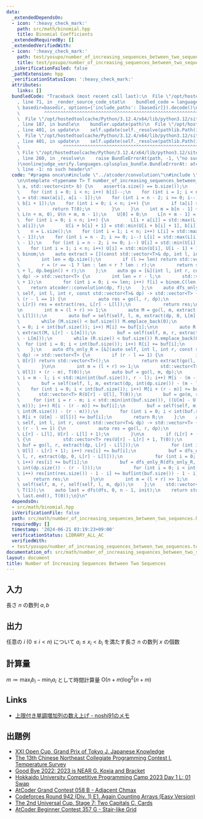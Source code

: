 ```yaml
---
data:
  _extendedDependsOn:
  - icon: ':heavy_check_mark:'
    path: src/math/binomial.hpp
    title: Binomial Coefficients
  _extendedRequiredBy: []
  _extendedVerifiedWith:
  - icon: ':heavy_check_mark:'
    path: test/yosupo/number_of_increasing_sequences_between_two_sequences.test.cpp
    title: test/yosupo/number_of_increasing_sequences_between_two_sequences.test.cpp
  _isVerificationFailed: false
  _pathExtension: hpp
  _verificationStatusIcon: ':heavy_check_mark:'
  attributes:
    links: []
  bundledCode: "Traceback (most recent call last):\n  File \"/opt/hostedtoolcache/Python/3.12.4/x64/lib/python3.12/site-packages/onlinejudge_verify/documentation/build.py\"\
    , line 71, in _render_source_code_stat\n    bundled_code = language.bundle(stat.path,\
    \ basedir=basedir, options={'include_paths': [basedir]}).decode()\n          \
    \         ^^^^^^^^^^^^^^^^^^^^^^^^^^^^^^^^^^^^^^^^^^^^^^^^^^^^^^^^^^^^^^^^^^^^^^^^^^^^^^^^^\n\
    \  File \"/opt/hostedtoolcache/Python/3.12.4/x64/lib/python3.12/site-packages/onlinejudge_verify/languages/cplusplus.py\"\
    , line 187, in bundle\n    bundler.update(path)\n  File \"/opt/hostedtoolcache/Python/3.12.4/x64/lib/python3.12/site-packages/onlinejudge_verify/languages/cplusplus_bundle.py\"\
    , line 401, in update\n    self.update(self._resolve(pathlib.Path(included), included_from=path))\n\
    \  File \"/opt/hostedtoolcache/Python/3.12.4/x64/lib/python3.12/site-packages/onlinejudge_verify/languages/cplusplus_bundle.py\"\
    , line 401, in update\n    self.update(self._resolve(pathlib.Path(included), included_from=path))\n\
    \                ^^^^^^^^^^^^^^^^^^^^^^^^^^^^^^^^^^^^^^^^^^^^^^^^^^^^^^^^^\n \
    \ File \"/opt/hostedtoolcache/Python/3.12.4/x64/lib/python3.12/site-packages/onlinejudge_verify/languages/cplusplus_bundle.py\"\
    , line 260, in _resolve\n    raise BundleErrorAt(path, -1, \"no such header\"\
    )\nonlinejudge_verify.languages.cplusplus_bundle.BundleErrorAt: atcoder/convolution.hpp:\
    \ line -1: no such header\n"
  code: "#pragma once\n#include \"../atcoder/convolution\"\n#include \"math/binomial.hpp\"\
    \n\ntemplate <typename T> T number_of_increasing_sequences_between_two_sequences(std::vector<int>\
    \ a, std::vector<int> b) {\n    assert(a.size() == b.size());\n    int n = a.size();\n\
    \    for (int i = 0; i < n; i++) b[i]--;\n    for (int i = 1; i < n; i++) a[i]\
    \ = std::max(a[i], a[i - 1]);\n    for (int i = n - 2; i >= 0; i--) b[i] = std::min(b[i],\
    \ b[i + 1]);\n    for (int i = 0; i < n; i++) {\n        if (a[i] > b[i]) {\n\
    \            return T(0);\n        }\n    }\n    int m = b[n - 1] + 1;\n    std::vector<int>\
    \ L(n + m, 0), U(n + m, m - 1);\n    U[0] = 0;\n    L[n + m - 1] = m - 1;\n  \
    \  for (int i = 0; i < n; i++) {\n        L[i + a[i]] = std::max(L[i + a[i]],\
    \ a[i]);\n        U[i + b[i] + 1] = std::min(U[i + b[i] + 1], b[i]);\n    }\n\
    \    n = L.size();\n    for (int i = 1; i < n; i++) L[i] = std::max(L[i], L[i\
    \ - 1]);\n    for (int i = n - 2; i >= 0; i--) L[i] = std::max(L[i], L[i + 1]\
    \ - 1);\n    for (int i = n - 2; i >= 0; i--) U[i] = std::min(U[i], U[i + 1]);\n\
    \    for (int i = 1; i < n; i++) U[i] = std::min(U[i], U[i - 1] + 1);\n    Binomial<T>\
    \ binom;\n    auto extract = [](const std::vector<T>& dp, int l, int r = -1) {\n\
    \        int len = dp.size();\n        if (l >= len) return std::vector<T>();\n\
    \        r = (r == -1 ? len : len < r ? len : r);\n        return std::vector<T>(dp.begin()\
    \ + l, dp.begin() + r);\n    };\n    auto go = [&](int l, int r, const std::vector<T>&\
    \ dp) -> std::vector<T> {\n        int len = r - l;\n        std::vector<T> f(len\
    \ + 1);\n        for (int i = 0; i <= len; i++) f[i] = binom.C(len, i);\n    \
    \    return atcoder::convolution(dp, f);\n    };\n    auto dfs_only_L = [&](auto\
    \ self, int l, int r, const std::vector<T>& dp) -> std::vector<T> {\n        if\
    \ (r - l == 1) {\n            auto res = go(l, r, dp);\n            if (L[l] !=\
    \ L[r]) res = extract(res, L[r] - L[l]);\n            return res;\n        }\n\
    \n        int m = (l + r) >> 1;\n        auto M = go(l, m, extract(dp, L[m] -\
    \ L[l]));\n        auto buf = self(self, l, m, extract(dp, 0, L[m] - L[l]));\n\
    \        while (M.size() < buf.size()) M.emplace_back(0);\n        for (int i\
    \ = 0; i < int(buf.size()); i++) M[i] += buf[i];\n\n        auto R = go(m, r,\
    \ extract(M, L[r] - L[m]));\n        buf = self(self, m, r, extract(M, 0, L[r]\
    \ - L[m]));\n        while (R.size() < buf.size()) R.emplace_back(0);\n      \
    \  for (int i = 0; i < int(buf.size()); i++) R[i] += buf[i];\n        return R;\n\
    \    };\n    auto dfs_only_R = [&](auto self, int l, int r, const std::vector<T>&\
    \ dp) -> std::vector<T> {\n        if (r - l == 1) {\n            if (U[l] ==\
    \ U[r]) return std::vector<T>();\n            return extract(go(l, r, dp), 1);\n\
    \        }\n\n        int m = (l + r) >> 1;\n        std::vector<T> M((U[m] -\
    \ U[l]) + (r - m), T(0));\n        auto buf = go(l, m, dp);\n        for (int\
    \ i = m - l; i < std::min(int(buf.size()), r - l); i++) M[i - (m - l)] += buf[i];\n\
    \        buf = self(self, l, m, extract(dp, int(dp.size()) - (m - l)));\n    \
    \    for (int i = 0; i < int(buf.size()); i++) M[i + (r - m)] += buf[i];\n\n \
    \       std::vector<T> R(U[r] - U[l], T(0));\n        buf = go(m, r, M);\n   \
    \     for (int i = r - m; i < std::min(int(buf.size()), ((U[m] - U[l]) + (r -\
    \ m))); i++) R[i - (r - m)] += buf[i];\n        buf = self(self, m, r, extract(M,\
    \ int(M.size()) - (r - m)));\n        for (int i = 0; i < int(buf.size()); i++)\
    \ R[i + (U[m] - U[l])] += buf[i];\n        return R;\n    };\n    auto dfs = [&](auto\
    \ self, int l, int r, const std::vector<T>& dp) -> std::vector<T> {\n        if\
    \ (r - l == 1) {\n            auto res = go(l, r, dp);\n            return extract(res,\
    \ L[r] - L[l], U[r] - L[l] + 1);\n        }\n\n        if (L[r] + (r - l) <= U[l])\
    \ {\n            std::vector<T> res(U[r] - L[r] + 1, T(0));\n            auto\
    \ buf = go(l, r, extract(dp, L[r] - L[l]));\n            for (int i = 0; i < std::min(int(buf.size()),\
    \ U[l] - L[r] + 1); i++) res[i] += buf[i];\n            buf = dfs_only_L(dfs_only_L,\
    \ l, r, extract(dp, 0, L[r] - L[l]));\n            for (int i = 0; i < int(buf.size());\
    \ i++) res[i] += buf[i];\n            buf = dfs_only_R(dfs_only_R, l, r, extract(dp,\
    \ int(dp.size()) - (r - l)));\n            for (int i = 0; i < int(buf.size());\
    \ i++) res[int(res.size()) - 1 - i] += buf[int(buf.size()) - 1 - i];\n       \
    \     return res;\n        }\n\n        int m = (l + r) >> 1;\n        return\
    \ self(self, m, r, self(self, l, m, dp));\n    };\n    std::vector<T> init(1,\
    \ T(1));\n    auto last = dfs(dfs, 0, n - 1, init);\n    return std::accumulate(last.begin(),\
    \ last.end(), T(0));\n}\n"
  dependsOn:
  - src/math/binomial.hpp
  isVerificationFile: false
  path: src/math/number_of_increasing_sequences_between_two_sequences.hpp
  requiredBy: []
  timestamp: '2024-06-21 03:19:23+09:00'
  verificationStatus: LIBRARY_ALL_AC
  verifiedWith:
  - test/yosupo/number_of_increasing_sequences_between_two_sequences.test.cpp
documentation_of: src/math/number_of_increasing_sequences_between_two_sequences.hpp
layout: document
title: Number of Increasing Sequences Between Two Sequences
---
```


## 入力

長さ $n$ の数列 $a, b$

## 出力

任意の $i\ (0 \le i \lt n)$ について $a _ i \le x _ i \lt b _ i$ を満たす長さ $n$ の数列 $x$ の個数

## 計算量

$m \coloneqq \max _ i b _ i - \min _ i a _ i$ として時間計算量 $\mathrm{O}(n + m) \log ^ 2 (n + m)$

## Links
- [上限付き単調増加列の数え上げ - noshi91のメモ](https://noshi91.hatenablog.com/entry/2023/07/21/235339)

## 出題例
- [XXI Open Cup, Grand Prix of Tokyo J. Japanese Knowledge](https://codeforces.com/gym/102978/problem/J)
- [The 13th Chinese Northeast Collegiate Programming Contest I. Temperature Survey](https://codeforces.com/gym/102220/problem/I)
- [Good Bye 2022: 2023 is NEAR G. Koxia and Bracket](https://codeforces.com/contest/1770/problem/G)
- [Hokkaido University Competitive Programming Camp 2023 Day 1 L: 01 Swap](https://onlinejudge.u-aizu.ac.jp/beta/room.html#HUPC2023Day1/problems/L)
- [AtCoder Grand Contest 058 B - Adjacent Chmax](https://atcoder.jp/contests/agc058/tasks/agc058_b)
- [Codeforces Round 942 (Div. 1) E1. Again Counting Arrays (Easy Version)](https://codeforces.com/contest/1967/problem/E1)
- [The 2nd Universal Cup. Stage 7: Two Capitals C. Cards](https://qoj.ac/contest/1399/problem/7634)
- [AtCoder Beginner Contest 357 G - Stair-like Grid](https://atcoder.jp/contests/abc357/tasks/abc357_g)